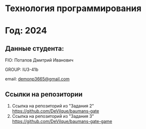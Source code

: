 # Технология программирования
# Год: 2024

## Данные студента:

FIO: Потапов Дмитрий Иванович

GROUP: IU3-41b

email: demonp3665@gmail.com

## Ссылки на репозитории

1. Ссылка на репозиторий из "Задания 2" https://github.com/DeVilque/baumans-gate
2. Ссылка на репозиторий из "Задания 3" https://github.com/DeVilque/baumans-gate-game

